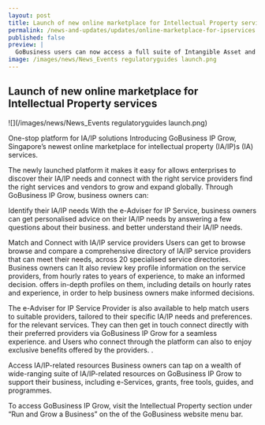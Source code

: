 ```yaml
---
layout: post
title: Launch of new online marketplace for Intellectual Property services
permalink: /news-and-updates/updates/online-marketplace-for-ipservices
published: false
preview: |
  GoBusiness users can now access a full suite of Intangible Asset and Intellectual Property (IA/IP)IA/IP services and resources, all in one place.
image: /images/news/News_Events regulatoryguides launch.png
---
```


## Launch of new online marketplace for Intellectual Property services

![](/images/news/News_Events regulatoryguides launch.png)

One-stop platform for IA/IP solutions
Introducing GoBusiness IP Grow, Singapore’s newest online marketplace for intellectual property (IA/IP)s (IA) services.

The newly launched platform it makes it easy for allows enterprises to discover their IA/IP needs and connect with the right service providers find the right services and vendors to grow and expand globally. Through GoBusiness IP Grow, business owners can:

Identify their IA/IP needs
With the e-Adviser for IP Service, business owners can get personalised advice on their IA/IP needs by answering a few questions about their business. and better understand their IA/IP needs. 

Match and Connect with IA/IP service providers
Users can  get to browse  browse and compare a comprehensive directory of IA/IP service providers that can meet their needs, across 20 specialised service directories. Business owners can It also review key profile information on the service providers, from hourly rates to years of experience, to make an informed decision. offers in-depth profiles on them, including details on hourly rates and experience, in order to help business owners make informed decisions. 


The e-Adviser for IP Service Provider is also available to help match users to suitable providers, tailored to their specific IA/IP needs and preferences.  for the relevant services. They can then get in touch connect directly with their preferred providers via GoBusiness IP Grow for a seamless experience. and Users who connect through the platform can also to enjoy exclusive benefits offered by the providers. .

Access IA/IP-related resources
Business owners can tap on a wealth of wide-ranging suite of IA/IP-related resources on GoBusiness IP Grow to support their business, including e-Services, grants, free tools, guides, and programmes.

To access GoBusiness IP Grow, visit the Intellectual Property section under “Run and Grow a Business” on the of the GoBusiness website menu bar.
